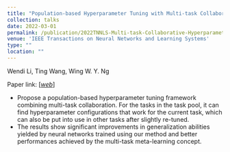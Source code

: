 ```yaml
---
title: "Population-based Hyperparameter Tuning with Multi-task Collaboration"
collection: talks
date: 2022-03-01
permalink: /publication/2022TNNLS-Multi-task-Collaborative-Hyperparameter-Tuning
venue: 'IEEE Transactions on Neural Networks and Learning Systems'
type: ""
location: ""
---
```

Wendi Li, Ting Wang, Wing W. Y. Ng

Paper link: [[*web*](https://ieeexplore.ieee.org/document/9642431/)]

* Propose a population-based hyperparameter tuning framework combining multi-task collaboration. For the tasks in the task pool, it can find hyperparameter configurations that work for the current task, which can also be put into use in other tasks after slightly re-tuned.
* The results show significant improvements in generalization abilities yielded by neural networks trained using our method and better performances achieved by the multi-task meta-learning concept.

